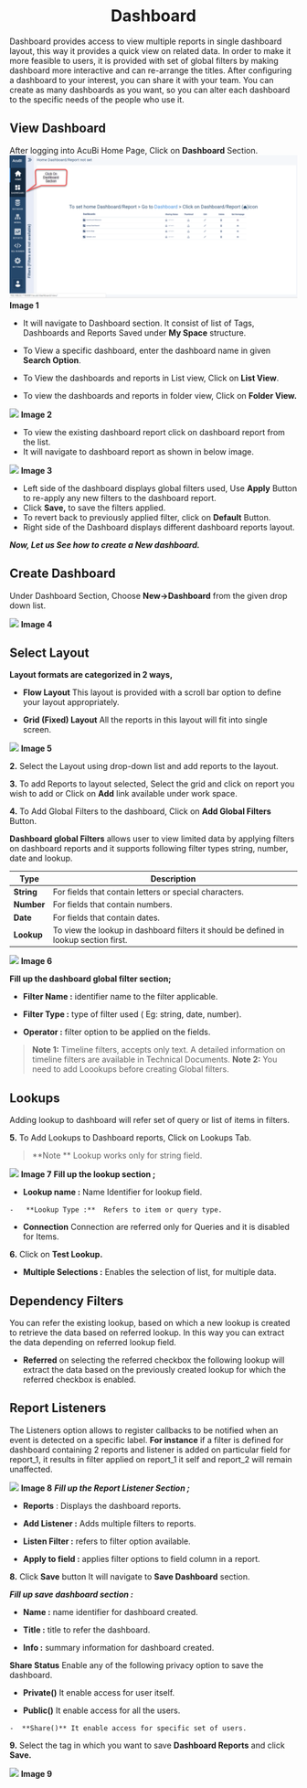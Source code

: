<center><h1>Dashboard</h1></center>

Dashboard provides access to view multiple reports in single dashboard layout, this way it provides a quick view on related data. In order to make it more feasible to users, it is provided with set of global filters by making dashboard more interactive and can re-arrange the titles. After configuring a dashboard to your interest, you can share it with your team. You can create as many dashboards as you want, so you can alter each dashboard to the specific needs of the people who use it.

## View Dashboard

After logging into AcuBi Home Page, Click on **Dashboard** Section.
![enter image description here](https://raw.githubusercontent.com/sv18042016/fp1/e633a63e9f980e7bcc0cfcd76e32592477ab197f/images/New_version5/UD_Dashboard_image1_1.png)
**Image 1**

  - It will navigate to Dashboard section. It consist of list of Tags, Dashboards and Reports Saved under **My Space** structure.

   - To View a specific dashboard, enter the dashboard name in given **Search Option**. 
  - To View the dashboards and reports in List view, Click on **List View**.
  - To view the dashboards and reports in folder view, Click on **Folder View.**
  
![
](https://raw.githubusercontent.com/sv18042016/fp1/master/images/New_version5/UD_Dashboard_image2.png)
**Image 2**

 - To view the existing dashboard report click on dashboard report from the list. 
 -  It will navigate to dashboard report as shown in below image. 
 
![
](https://raw.githubusercontent.com/sv18042016/fp1/a139aa668a28e43d5ac7a91829062729877b0e09/images/New_version5/UD_Dashboard_image3.png)
**Image 3**

 - Left side of the dashboard displays global filters used, Use **Apply** Button to re-apply any new filters to the dashboard report.
  - Click **Save,** to save the filters applied.
  - To revert back to previously applied filter, click on **Default** Button. 
  - Right side of the Dashboard displays different dashboard reports layout.
  
***Now, Let us See how to create a New dashboard.***
 
 ## Create Dashboard
Under Dashboard Section,  Choose **New->Dashboard** from the given drop down list. 

![
](https://raw.githubusercontent.com/sv18042016/fp1/99b04bcdbb9f776bd4ac2f0a851841fe9dcbbc34/images/New_version5/UD_Dashboard_image4.png)
**Image 4**
## Select Layout

   **Layout formats are categorized in 2 ways,**
   
- **Flow Layout** This layout is provided with a scroll bar option to define your layout appropriately.

- **Grid (Fixed) Layout** All the reports in this layout will fit into single screen.

![
](https://raw.githubusercontent.com/sv18042016/fp1/3b8137ddf669d251a2e9ea3f26fa8b6bde3a8984/images/New_version5/UD_Dashboard_image5.png)
**Image 5**

**2.**   Select the Layout using drop-down list and add reports to the layout.

**3.** To add Reports to layout selected, Select the grid and click on report you wish to add or Click on **Add** link available under work space. 

**4.** To Add Global Filters to the dashboard, Click on **Add Global Filters** Button.

**Dashboard global Filters** allows user to view limited data by applying filters on dashboard reports and it supports following filter types string, number, date and lookup.
 
| **Type** | **Description** |
|  ------ | ------ |
|  **String** | For fields that contain letters or special characters. |
|  **Number** | For fields that contain numbers. |
|  **Date** | For fields that contain dates. |
|  **Lookup** | To view the lookup in dashboard filters it should be defined in lookup section first. |

![
](https://raw.githubusercontent.com/sv18042016/fp1/1dd11662359a18e0f370aa3058e7fd6281328220/images/New_version5/UD_Dashboard_image6.png)
**Image 6**

**Fill up the dashboard global filter section;**

 -   **Filter Name :**  identifier name to the filter applicable.

  -   **Filter Type :**  type of filter used ( Eg: string, date, number).

  -   **Operator :**  filter option to be applied on the fields.


> **Note 1:** Timeline filters, accepts only text. A detailed information on timeline filters are available in Technical Documents.
> **Note  2:** You need to add Loookups before creating Global filters.

## Lookups

 Adding lookup to dashboard will refer set of query or list of items in filters.

**5.** To Add Lookups to Dashboard reports, Click on Lookups Tab.

> **Note ** Lookup works only for string field.

![
](https://raw.githubusercontent.com/sv18042016/fp1/bd243725834336dcd901b72f730e584eb164d89c/images/New_version5/UD_Dashboard_image7.png)
**Image 7**
**Fill up the lookup section ;**

   -   **Lookup name :**  Name Identifier for lookup field.
   
    -   **Lookup Type :**  Refers to item or query type.
   
   -  **Connection**  Connection are referred only for Queries and it is disabled for Items.
     
   **6.** Click on **Test Lookup.**
   
   -   **Multiple Selections :**  Enables the selection of list, for multiple data.

## Dependency Filters

You can refer the existing lookup, based on which a new lookup is created to retrieve the data based on referred lookup. In this way  you can extract the data depending on referred lookup field.

   -   **Referred** on selecting the referred checkbox the following lookup will extract the data based on the previously created lookup for which the referred checkbox is enabled.
 
## Report Listeners 

The Listeners option allows to register callbacks to be notified when an event is detected on a specific label.
**For instance** if a filter is defined for dashboard containing 2 reports and listener is added on particular field for report_1, it results in filter applied on report_1 it self and report_2 will remain unaffected.

![
](https://raw.githubusercontent.com/sv18042016/fp1/fdf32389df2e4c179a67ce4349c25c445af98cef/images/New_version5/UD_Dashboard_image8.png)
**Image 8**
***Fill up the Report Listener Section ;***

   - **Reports** :  Displays the dashboard reports.
   
   -  **Add Listener :**  Adds multiple filters to reports.
   
   -   **Listen Filter :**  refers to filter option available.
    
   -   **Apply to field :**  applies filter options to field column in a report.
    
**8.** Click **Save** button It will navigate to **Save Dashboard** section.

***Fill up save dashboard section :***

   -   **Name :**  name identifier for dashboard created.
                              
   -   **Title :**  title to refer the dashboard.
    
   -   **Info :**  summary information for dashboard created.
    
   **Share Status**   Enable any of the following privacy option to save the dashboard.
    
   -  **Private()** It enable access for user itself.
   
   -  **Public()**   It enable access for all the users. 
   
    -  **Share()** It enable access for specific set of users.
  
**9.** Select the tag in which you want to save **Dashboard Reports** and click **Save.**

![
](https://raw.githubusercontent.com/sv18042016/fp1/b59aa3d638caeab80a9fa1c15b898fb0d403988f/images/New_version5/UD_Dashboard_image9.png)
**Image 9**
<!--stackedit_data:
eyJoaXN0b3J5IjpbMTAzNTE5NjYwOSwtNjg4MDE1ODY0LDc1Nz
Q2MjQ5MywtODQwMDYwMzcwLC01MTIxMzkyNDYsLTc0NDU0NDcy
MSwtNzc0MzAzNDQ2LC0yODI0NjQ3NDQsLTY5ODEzNzMyNiw0Mj
YxMzU2MzQsNTAyNDcyMTk3LC05NjQ5MDEwMzksMTk4NzI3MTQx
NywtMTI1MTczMDIzNiwyMDI5NTU3Nzc4LC05MzQ1MzM4MzAsLT
E4NzM3MTc1NDUsLTUyNTAxNzU4MiwtMTcxMDI4OTc4OSwxOTgw
NjUwNjY1XX0=
-->